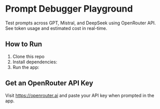 # Prompt Debugger Playground

Test prompts across GPT, Mistral, and DeepSeek using OpenRouter API. See token usage and estimated cost in real-time.

##  How to Run

1. Clone this repo
2. Install dependencies:
3. Run the app:

##  Get an OpenRouter API Key

Visit https://openrouter.ai and paste your API key when prompted in the app.
